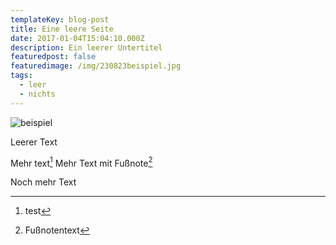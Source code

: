 ```yaml
---
templateKey: blog-post
title: Eine leere Seite
date: 2017-01-04T15:04:10.000Z
description: Ein leerer Untertitel
featuredpost: false
featuredimage: /img/230823beispiel.jpg
tags:
  - leer
  - nichts
---
```

![beispiel](/img/230823beispiel.jpg)

Leerer Text

Mehr text[^frz]
Mehr Text mit Fußnote[^g1]

[^g1]: Fußnotentext
[^frz]: test

Noch mehr Text